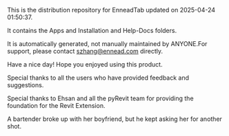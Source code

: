 This is the distribution repository for EnneadTab updated on 2025-04-24 01:50:37.

It contains the Apps and Installation and Help-Docs folders.

It is automatically generated, not manually maintained by ANYONE.For support, please contact szhang@ennead.com directly.

Have a nice day! Hope you enjoyed using this product.

Special thanks to all the users who have provided feedback and suggestions.

Special thanks to Ehsan and all the pyRevit team for providing the foundation for the Revit Extension.






A bartender broke up with her boyfriend, but he kept asking her for another shot.